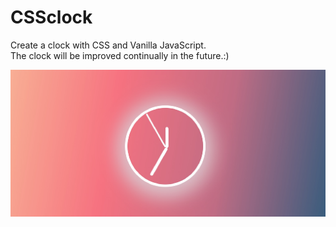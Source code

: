 # CSSclock
Create a clock with CSS and Vanilla JavaScript.<br>
The clock will be improved continually in the future.:)

![alt text](https://github.com/mel-chiu/CSSclock/blob/master/img/Preview.jpg?raw=true)
